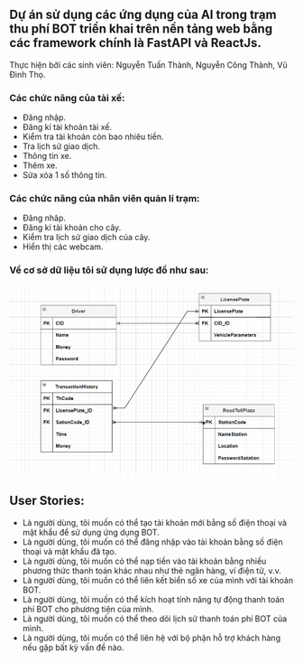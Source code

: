 ﻿## Dự án sử dụng các ứng dụng của AI trong trạm thu phí BOT triển khai trên nền tảng web bằng các framework chính là FastAPI và ReactJs.
Thực hiện bởi các sinh viên: Nguyễn Tuấn Thành, Nguyễn Công Thành, Vũ Đình Thọ.

### Các chức năng của tài xế:
- Đăng nhập.
- Đăng kí tài khoản tài xế.
- Kiểm tra tài khoản còn bao nhiêu tiền.
- Tra lịch sử giao dịch.
- Thông tin xe.
- Thêm xe.
- Sửa xóa 1 số thông tin.

### Các chức năng của nhân viên quản lí trạm:
- Đăng nhâp.
- Đăng kí tài khoản cho cây.
- Kiểm tra lịch sử giao dịch của cây.
- Hiển thị các webcam.

### Về cơ sở dữ liệu tôi sử dụng lược đồ như sau:
![Image alt text](img/database_diagram.png)

## User Stories:
- Là người dùng, tôi muốn có thể tạo tài khoản mới bằng số điện thoại và mật khẩu để sử dụng ứng dụng BOT.
- Là người dùng, tôi muốn có thể đăng nhập vào tài khoản bằng số điện thoại và mật khẩu đã tạo.
- Là người dùng, tôi muốn có thể nạp tiền vào tài khoản bằng nhiều phương thức thanh toán khác nhau như thẻ ngân hàng, ví điện tử, v.v.
- Là người dùng, tôi muốn có thể liên kết biển số xe của mình với tài khoản BOT.
- Là người dùng, tôi muốn có thể kích hoạt tính năng tự động thanh toán phí BOT cho phương tiện của mình.
- Là người dùng, tôi muốn có thể theo dõi lịch sử thanh toán phí BOT của mình.
- Là người dùng, tôi muốn có thể liên hệ với bộ phận hỗ trợ khách hàng nếu gặp bất kỳ vấn đề nào.



